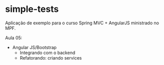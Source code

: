 # simple-tests
Aplicação de exemplo para o curso Spring MVC  + AngularJS ministrado no MPF.

Aula 05:

* Angular JS/Bootstrap
  * Integrando com o backend
  * Refatorando: criando services
